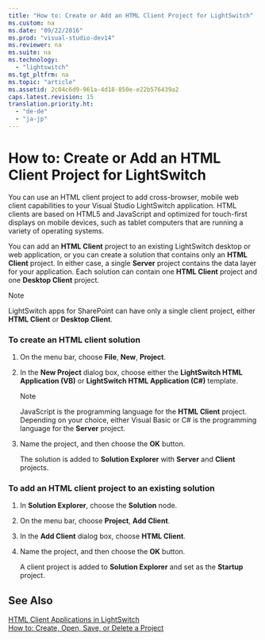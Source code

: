 ```yaml
---
title: "How to: Create or Add an HTML Client Project for LightSwitch"
ms.custom: na
ms.date: "09/22/2016"
ms.prod: "visual-studio-dev14"
ms.reviewer: na
ms.suite: na
ms.technology: 
  - "lightswitch"
ms.tgt_pltfrm: na
ms.topic: "article"
ms.assetid: 2c04c6d9-961a-4d18-850e-e22b576439a2
caps.latest.revision: 15
translation.priority.ht: 
  - "de-de"
  - "ja-jp"
---
```

# How to: Create or Add an HTML Client Project for LightSwitch
You can use an HTML client project to add cross-browser, mobile web client capabilities to your Visual Studio LightSwitch application. HTML clients are based on HTML5 and JavaScript and optimized for touch-first displays on mobile devices, such as tablet computers that are running a variety of operating systems.  
  
 You can add an **HTML Client** project to an existing LightSwitch desktop or web application, or you can create a solution that contains only an **HTML Client** project. In either case, a single **Server** project contains the data layer for your application. Each solution can contain one **HTML Client** project and one **Desktop Client** project.  
  
> [!NOTE]
>  LightSwitch apps for SharePoint can have only a single client project, either **HTML Client** or **Desktop Client**.  
  
### To create an HTML client solution  
  
1.  On the menu bar, choose **File**, **New**, **Project**.  
  
2.  In the **New Project** dialog box, choose either the **LightSwitch HTML Application (VB)** or **LightSwitch HTML Application (C#)** template.  
  
    > [!NOTE]
    >  JavaScript is the programming language for the **HTML Client** project. Depending on your choice, either Visual Basic or C# is the programming language for the **Server** project.  
  
3.  Name the project, and then choose the **OK** button.  
  
     The solution is added to **Solution Explorer** with **Server** and **Client** projects.  
  
### To add an HTML client project to an existing solution  
  
1.  In **Solution Explorer**, choose the **Solution** node.  
  
2.  On the menu bar, choose **Project**, **Add Client**.  
  
3.  In the **Add Client** dialog box, choose **HTML Client**.  
  
4.  Name the project, and then choose the **OK** button.  
  
     A client project is added to **Solution Explorer** and set as the **Startup** project.  
  
## See Also  
 [HTML Client Applications in LightSwitch](../vs140/html-client-screens-for-lightswitch-apps.md)   
 [How to: Create, Open, Save, or Delete a Project](../vs140/how-to--create--open--save--or-delete-a-lightswitch-project.md)